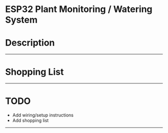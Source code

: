 # ESP32 Plant Monitoring / Watering System


# Description


---

# Shopping List


---

# TODO

* Add wiring/setup instructions
* Add shopping list

---
